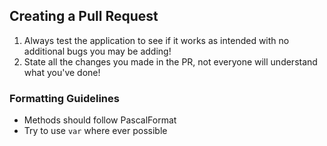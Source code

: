 ## Creating a Pull Request
1. Always test the application to see if it works as intended with no additional bugs you may be adding!
2. State all the changes you made in the PR, not everyone will understand what you've done!

### Formatting Guidelines
- Methods should follow PascalFormat
- Try to use `var` where ever possible
